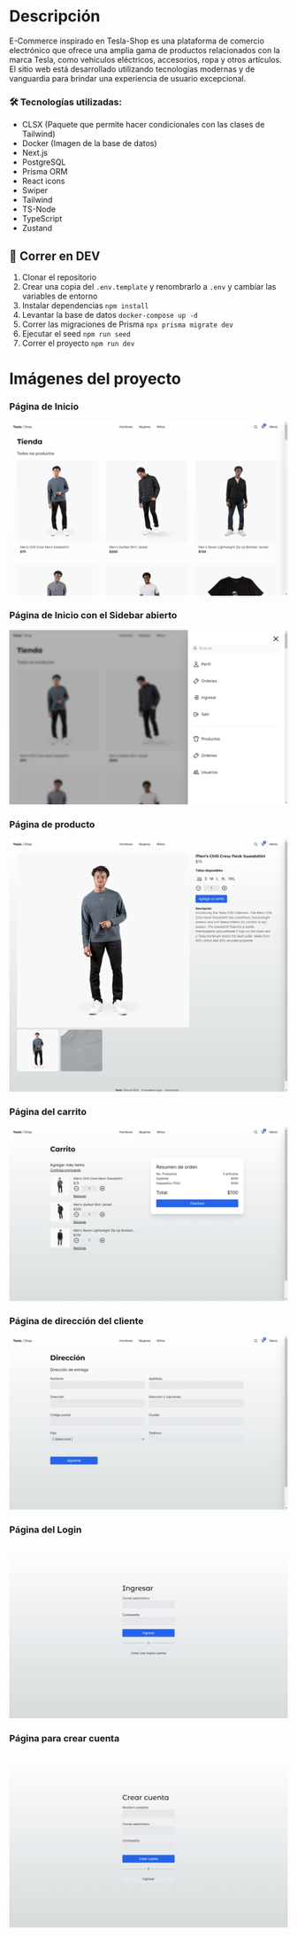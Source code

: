 # Descripción

E-Commerce inspirado en Tesla-Shop es una plataforma de comercio electrónico que ofrece una amplia gama de productos relacionados con la marca Tesla, como vehículos eléctricos, accesorios, ropa y otros artículos. El sitio web está desarrollado utilizando tecnologías modernas y de vanguardia para brindar una experiencia de usuario excepcional.

### 🛠️ Tecnologías utilizadas:

- CLSX (Paquete que permite hacer condicionales con las clases de Tailwind)
- Docker (Imagen de la base de datos)
- Next.js
- PostgreSQL
- Prisma ORM
- React icons
- Swiper
- Tailwind
- TS-Node
- TypeScript
- Zustand

## 🚀 Correr en DEV

1. Clonar el repositorio
2. Crear una copia del ```.env.template``` y renombrarlo a ```.env``` y cambiar las variables de entorno
3. Instalar dependencias ```npm install```
4. Levantar la base de datos ```docker-compose up -d```
5. Correr las migraciones de Prisma ```npx prisma migrate dev```
6. Ejecutar el seed ```npm run seed```
7. Correr el proyecto ```npm run dev```


# Imágenes del proyecto

### Página de Inicio
![Página de Inicio del e-commerce](resourses/inicio.jpeg)

### Página de Inicio con el Sidebar abierto
![Página de Inicio con el Sidebar abierto](resourses/inicio_sidebar_abierto.jpeg)

### Página de producto
![Página de producto](resourses/producto.jpeg)

### Página del carrito
![Página del carrito](resourses/carrito.jpeg)

### Página de dirección del cliente
![Página de dirección del cliente](resourses/direccion.jpeg)

### Página del Login
![Página del Login](resourses/ingresar.jpeg)

### Página para crear cuenta
![Página de dirección del cliente](resourses/crear_cuenta.jpeg)